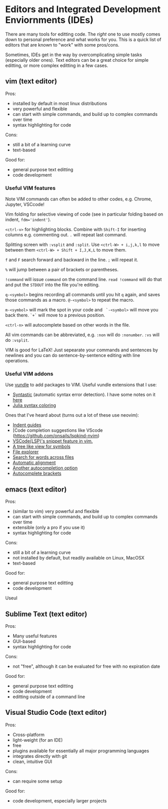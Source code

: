 
# Editors and Integrated Development Enviornments (IDEs)

There are many tools for editting code. The *right* one to use mostly comes
down to personal preference and what works for you. This is a quick list of 
editors that are known to "work" with some pros/cons.

Sometimes, IDEs get in the way by overcomplicating simple tasks (especially older ones).
Text editors can be a great choice for simple editting, or more complex editting in a few 
cases. 

## vim (text editor)

Pros:
- installed by default in most linux distributions
- very powerful and flexible
- can start with simple commands, and build up to complex commands over time
- syntax highlighting for code

Cons:
- still a bit of a learning curve
- text-based

Good for:
- general purpose text editting 
- code development

### Useful VIM features

Note VIM commands can often be added to other codes, e.g. Chrome, Jupyter, VSCcode!

Vim folding for selective viewing of code (see in particular folding based on indent, `fdm='indent'`).

`<ctrl-v>` for highlighting blocks. Combine with `Shift-I` for inserting columns e.g. commenting out.
`.` will repeat last command.

Splitting screen with `:vsplit` and `:split`. Use `<ctrl-W> + i,j,k,l` to move between them `<ctrl-W> + Shift + I,J,K,L` to move them.

`f` and `F` search forward and backward in the line. `;` will repeat it.

`%` will jump between a pair of brackets or parentheses.

`!command` will issue `command` on the command line.
`read !command` will do that and put the `STDOUT` into the file you're editing.

`q-<symbol>` begins recording all commands until you hit `q` again, and saves those commands as a macro. `@-<symbol>` to repeat the macro.

`m-<symbol>` will mark the spot in your code and `` `-<symbol>`` will move you back there. `` `+` `` will move to a previous position.

`<ctrl-n>` will autocomplete based on other words in the file.

All vim commands can be abbreviated, e.g. `:non` will do `:nonumber`. `:vs` will do `:vsplit`.

VIM is good for LaTeX! Just sepearate your commands and sentences by newlines and you can do sentence-by-sentence editing with line operations.


### Useful VIM addons

Use [vundle](https://github.com/VundleVim/Vundle.vim) to add packages to VIM. 
Useful vundle extensions that I use:
* [Syntastic](https://github.com/vim-syntastic/syntastic) (automatic syntax error detection). I have some notes on it [here](https://bbusemeyer.github.io/notes/syntastic/)
* [Julia syntax coloring](https://github.com/JuliaEditorSupport/julia-vim)

Ones that I've heard about (turns out a lot of these use neovim):
* [Indent guides](https://github.com/glepnir/indent-guides.nvim)
* [Code completion suggestions like VScode (https://github.com/onsails/lspkind-nvim)
* [VSCode(LSP)'s snippet feature in vim.](https://github.com/hrsh7th/vim-vsnip)
* [A tree like view for symbols](https://github.com/simrat39/symbols-outline.nvim)
* [File explorer](https://github.com/kyazdani42/nvim-tree.lua)
* [Search for words across files](https://github.com/nvim-telescope/telescope.nvim)
* [Automatic alignment](https://github.com/godlygeek/tabular)
* [Another autocompletion option](https://github.com/hrsh7th/nvim-cmp)
* [Autocomplete brackets](windwp/nvim-autopairs)

## emacs (text editor)

Pros:
- (similar to vim) very powerful and flexible
- can start with simple commands, and build up to complex commands over time
- extensible (only a pro if you use it)
- syntax highlighting for code

Cons:
- still a bit of a learning curve
- not installed by default, but readily available on Linux, MacOSX
- text-based

Good for:
- general purpose text editting 
- code development

Useul

## Sublime Text (text editor)

Pros:
- Many useful features
- GUI-based
- syntax highlighting for code

Cons:
- not "free", although it can be evaluated for free with no expiration date

Good for:
- general purpose text editting
- code development
- editting outside of a command line


## Visual Studio Code (text editor)

Pros:
- Cross-platform
- light-weight (for an IDE)
- free
- plugins available for essentially all major programming languages
- integrates directly with git
- clean, intuitive GUI

Cons:
- can require some setup

Good for:
- code development, especially larger projects
